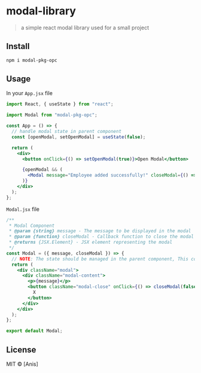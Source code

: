 # modal-library

> a simple react modal library used for a small project

## Install

```bash
npm i modal-pkg-opc
```

## Usage

In your `App.jsx` file

```jsx
import React, { useState } from "react";

import Modal from "modal-pkg-opc";

const App = () => {
  // handle modal state in parent component
  const [openModal, setOpenModal] = useState(false);

  return (
    <div>
      <button onClick={() => setOpenModal(true)}>Open Modal</button>

      {openModal && (
        <Modal message="Employee added successfully!" closeModal={() => setOpenModal(false)} />
      )}
    </div>
  );
};
```

`Modal.jsx` file

```jsx
/**
 * Modal Component
 * @param {string} message - The message to be displayed in the modal
 * @param {function} closeModal - Callback function to close the modal
 * @returns {JSX.Element} - JSX element representing the modal
 */
const Modal = ({ message, closeModal }) => {
  // NOTE: The state should be managed in the parent component, This component is designed to display information only
  return (
    <div className="modal">
      <div className="modal-content">
        <p>{message}</p>
        <button className="modal-close" onClick={() => closeModal(false)}>
          X
        </button>
      </div>
    </div>
  );
};

export default Modal;
```

## License

MIT © [Anis]
